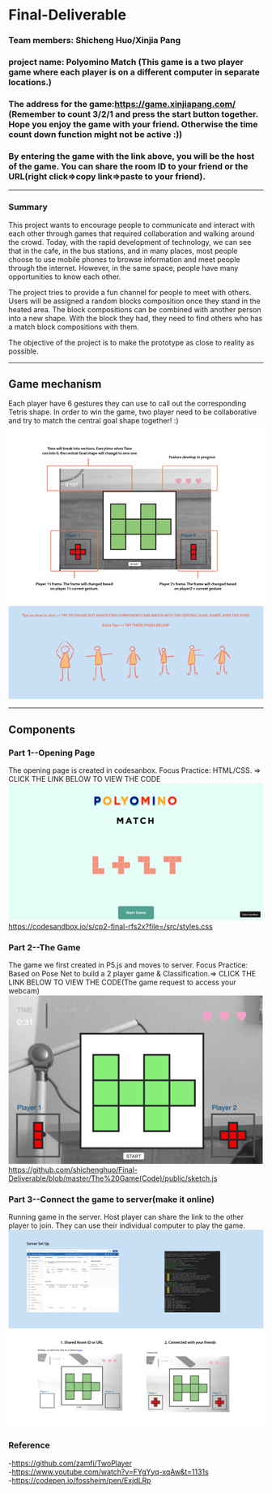 # Final-Deliverable
### Team members: Shicheng Huo/Xinjia Pang<br/>
### project name: Polyomino Match (This game is a two player game where each player is on a different computer in separate locations.)
### The address for the game:https://game.xinjiapang.com/ (Remember to count 3/2/1 and press the start button together. Hope you enjoy the game with your friend. Otherwise the time count down function might not be active :))
### By entering the game with the link above, you will be the host of the game. You can share the room ID to your friend or the URL(right click=>copy link=>paste to your friend).
---
### Summary
 
This project wants to encourage people to communicate and interact with each other through games that required collaboration and walking around the crowd. Today, with the rapid development of technology, we can see that in the cafe, in the bus stations, and in many places, most people choose to use mobile phones to browse information and meet people through the internet. However, in the same space, people have many opportunities to know each other. 

The project tries to provide a fun channel for people to meet with others. Users will be assigned a random blocks composition once they stand in the heated area. The block compositions can be combined with another person into a new shape. With the block they had, they need to find others who has a match block compositions with them.

The objective of the project is to make the prototype as close to reality as possible.

---
## Game mechanism

Each player have 6 gestures they can use to call out the corresponding Tetris shape. In order to win the game, two player need to be collaborative and try to match the central goal shape together! :)
![Image description](https://github.com/shichenghuo/Final-Deliverable/blob/master/Game%20Guide-01.png)

---
## Components
### Part 1--Opening Page
The opening page is created in codesanbox. Focus Practice: HTML/CSS. => CLICK THE LINK BELOW TO VIEW THE CODE<br/>
![Image description](https://github.com/shichenghuo/Final-Deliverable/blob/master/Opening%20Pgae.png)
https://codesandbox.io/s/cp2-final-rfs2x?file=/src/styles.css
### Part 2--The Game
The game we first created in P5.js and moves to server. Focus Practice: Based on Pose Net to build a 2 player game & Classification.=> CLICK THE LINK BELOW TO VIEW THE CODE(The game request to access your webcam)<br/>
![Image description](https://github.com/shichenghuo/Final-Deliverable/blob/master/Game.png)
https://github.com/shichenghuo/Final-Deliverable/blob/master/The%20Game(Code)/public/sketch.js
### Part 3--Connect the game to server(make it online)
Running game in the server. Host player can share the link to the other player to join. They can use their individual computer to play the game.<br/>
![Image description](https://github.com/shichenghuo/Final-Deliverable/blob/master/Explain%20part%203-01.png)
### Reference
-https://github.com/zamfi/TwoPlayer<br/>
-https://www.youtube.com/watch?v=FYgYyq-xqAw&t=1131s<br/>
-https://codepen.io/fossheim/pen/ExjdLRp<br/>


